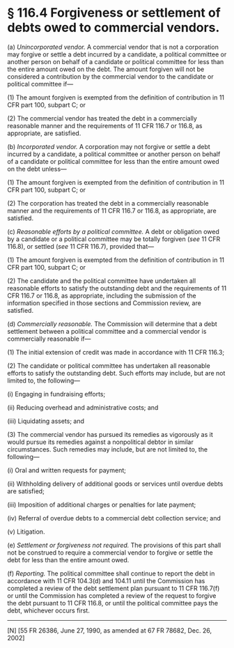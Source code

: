 # § 116.4   Forgiveness or settlement of debts owed to commercial vendors.

(a) *Unincorporated vendor.* A commercial vendor that is not a corporation may forgive or settle a debt incurred by a candidate, a political committee or another person on behalf of a candidate or political committee for less than the entire amount owed on the debt. The amount forgiven will not be considered a contribution by the commercial vendor to the candidate or political committee if—


(1) The amount forgiven is exempted from the definition of contribution in 11 CFR part 100, subpart C; or


(2) The commercial vendor has treated the debt in a commercially reasonable manner and the requirements of 11 CFR 116.7 or 116.8, as appropriate, are satisfied.


(b) *Incorporated vendor.* A corporation may not forgive or settle a debt incurred by a candidate, a political committee or another person on behalf of a candidate or political committee for less than the entire amount owed on the debt unless—


(1) The amount forgiven is exempted from the definition of contribution in 11 CFR part 100, subpart C; or


(2) The corporation has treated the debt in a commercially reasonable manner and the requirements of 11 CFR 116.7 or 116.8, as appropriate, are satisfied.


(c) *Reasonable efforts by a political committee.* A debt or obligation owed by a candidate or a political committee may be totally forgiven (*see* 11 CFR 116.8), or settled (*see* 11 CFR 116.7), provided that—


(1) The amount forgiven is exempted from the definition of contribution in 11 CFR part 100, subpart C; or


(2) The candidate and the political committee have undertaken all reasonable efforts to satisfy the outstanding debt and the requirements of 11 CFR 116.7 or 116.8, as appropriate, including the submission of the information specified in those sections and Commission review, are satisfied.


(d) *Commercially reasonable.* The Commission will determine that a debt settlement between a political committee and a commercial vendor is commercially reasonable if—


(1) The initial extension of credit was made in accordance with 11 CFR 116.3;


(2) The candidate or political committee has undertaken all reasonable efforts to satisfy the outstanding debt. Such efforts may include, but are not limited to, the following—


(i) Engaging in fundraising efforts;


(ii) Reducing overhead and administrative costs; and


(iii) Liquidating assets; and


(3) The commercial vendor has pursued its remedies as vigorously as it would pursue its remedies against a nonpolitical debtor in similar circumstances. Such remedies may include, but are not limited to, the following—


(i) Oral and written requests for payment;


(ii) Withholding delivery of additional goods or services until overdue debts are satisfied;


(iii) Imposition of additional charges or penalties for late payment;


(iv) Referral of overdue debts to a commercial debt collection service; and


(v) Litigation.


(e) *Settlement or forgiveness not required.* The provisions of this part shall not be construed to require a commercial vendor to forgive or settle the debt for less than the entire amount owed.


(f) *Reporting.* The political committee shall continue to report the debt in accordance with 11 CFR 104.3(d) and 104.11 until the Commission has completed a review of the debt settlement plan pursuant to 11 CFR 116.7(f) or until the Commission has completed a review of the request to forgive the debt pursuant to 11 CFR 116.8, or until the political committee pays the debt, whichever occurs first.



---

[N] [55 FR 26386, June 27, 1990, as amended at 67 FR 78682, Dec. 26, 2002]




